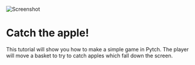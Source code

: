 ![Screenshot](screenshot-w240.png)

# Catch the apple!

This tutorial will show you how to make a simple game in Pytch.  The
player will move a basket to try to catch apples which fall down the
screen.
